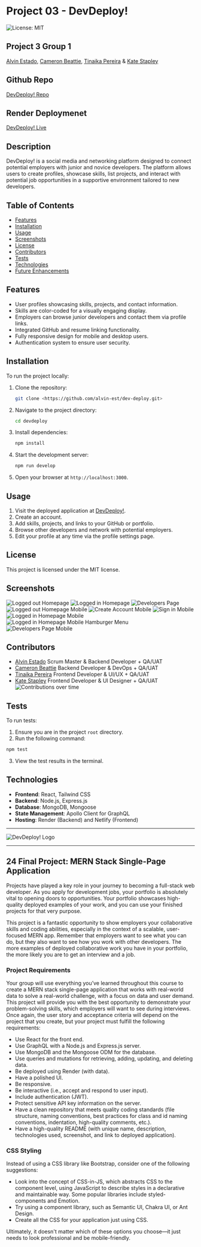 # Project 03 - DevDeploy!
![License: MIT](https://img.shields.io/badge/License-MIT-yellow.svg)

## Project 3 Group 1
[Alvin Estado](https://github.com/alvin-est), [Cameron Beattie](https://github.com/Cbeattie97), [Tinaika Pereira](https://github.com/Tinaika19) & [Kate Stapley](https://github.com/KateHanSta17)

## Github Repo
[DevDeploy! Repo](https://github.com/alvin-est/dev-deploy)

## Render Deploymenet
[DevDeploy! Live](https://dev-deploy-1.onrender.com/)

## Description
DevDeploy! is a social media and networking platform designed to connect potential employers with junior and novice developers. The platform allows users to create profiles, showcase skills, list projects, and interact with potential job opportunities in a supportive environment tailored to new developers.

## Table of Contents
- [Features](#features)
- [Installation](#installation)
- [Usage](#usage)
- [Screenshots](#screenshots)
- [License](#license)
- [Contributors](#contributors)
- [Tests](#tests)
- [Technologies](#technologies)
- [Future Enhancements](#future-enhancements)

## Features
- User profiles showcasing skills, projects, and contact information.
- Skills are color-coded for a visually engaging display.
- Employers can browse junior developers and contact them via profile links.
- Integrated GitHub and resume linking functionality.
- Fully responsive design for mobile and desktop users.
- Authentication system to ensure user security.

## Installation
To run the project locally:
1. Clone the repository:
   ```bash
   git clone <https://github.com/alvin-est/dev-deploy.git>
   ```
2. Navigate to the project directory:
      ``` bash
      cd devdeploy
      ```
3. Install dependencies:
      ``` bash
      npm install
      ```
4. Start the development server:
      ``` bash
      npm run develop
      ```
5. Open your browser at ``` http://localhost:3000 ```.

## Usage
1. Visit the deployed application at [DevDeploy!](https://dev-deploy-1.onrender.com/).
2. Create an account.
3. Add skills, projects, and links to your GitHub or portfolio.
4. Browse other developers and network with potential employers.
5. Edit your profile at any time via the profile settings page.

## License
This project is licensed under the MIT license.

## Screenshots
![Logged out Homepage](./client/public/assets/loggedouthomepage.jpg)
![Logged in Homepage](./client/public/assets/loggedinhomepage.jpg)
![Developers Page](./client/public/assets/developerspage.jpg)
![Logged out Homepage Mobile](./client/public/assets/loggedouthomepagemobile.jpg)
![Create Account Mobile](./client/public/assets/createaccountmobile.jpg)
![Sign in Mobile](./client/public/assets/signinformmobile.jpg)
![Logged in Homepage Mobile](./client/public/assets/loggedinhomepagemobile.jpg)
![Logged in Homepage Mobile Hamburger Menu](./client/public/assets/loggedinhomepagehamburgermenu.jpg)
![Developers Page Mobile](./client/public/assets/mobileviewdeveloperspage.jpg)


## Contributors
- [Alvin Estado](https://github.com/alvin-est) Scrum Master & Backend Developer + QA/UAT
- [Cameron Beattie](https://github.com/Cbeattie97) Backend Developer & DevOps + QA/UAT
- [Tinaika Pereira](https://github.com/Tinaika19) Frontend Developer & UI/UX + QA/UAT
- [Kate Stapley](https://github.com/KateHanSta17) Frontend Developer & UI Designer + QA/UAT
![Contributions over time](./client/public/assets/contributorsgraphreadme.jpg)

## Tests
To run tests:

1. Ensure you are in the project ``` root ``` directory.
2. Run the following command:
``` bash
npm test
```
3. View the test results in the terminal.

## Technologies
- __Frontend__: React, Tailwind CSS
- __Backend__: Node.js, Express.js
- __Database__: MongoDB, Mongoose
- __State Management__: Apollo Client for GraphQL
- __Hosting__: Render (Backend) and Netlify (Frontend)

---- 

![DevDeploy! Logo](./client/public/assets/devdeploy_readme.jpg)

---

## 24 Final Project: MERN Stack Single-Page Application
Projects have played a key role in your journey to becoming a full-stack web developer. As you apply for development jobs, your portfolio is absolutely vital to opening doors to opportunities. Your portfolio showcases high-quality deployed examples of your work, and you can use your finished projects for that very purpose.

This project is a fantastic opportunity to show employers your collaborative skills and coding abilities, especially in the context of a scalable, user-focused MERN app. Remember that employers want to see what you can do, but they also want to see how you work with other developers. The more examples of deployed collaborative work you have in your portfolio, the more likely you are to get an interview and a job.

### Project Requirements
Your group will use everything you’ve learned throughout this course to create a MERN stack single-page application that works with real-world data to solve a real-world challenge, with a focus on data and user demand. This project will provide you with the best opportunity to demonstrate your problem-solving skills, which employers will want to see during interviews. Once again, the user story and acceptance criteria will depend on the project that you create, but your project must fulfill the following requirements:
- Use React for the front end.
- Use GraphQL with a Node.js and Express.js server.
- Use MongoDB and the Mongoose ODM for the database.
- Use queries and mutations for retrieving, adding, updating, and deleting data.
- Be deployed using Render (with data).
- Have a polished UI.
- Be responsive.
- Be interactive (i.e., accept and respond to user input).
- Include authentication (JWT).
- Protect sensitive API key information on the server.
- Have a clean repository that meets quality coding standards (file structure, naming conventions, best practices for class and id naming conventions, indentation, high-quality comments, etc.).
- Have a high-quality README (with unique name, description, technologies used, screenshot, and link to deployed application).

### CSS Styling
Instead of using a CSS library like Bootstrap, consider one of the following suggestions:
- Look into the concept of CSS-in-JS, which abstracts CSS to the component level, using JavaScript to describe styles in a declarative and maintainable way. Some popular libraries include styled-components and Emotion.
- Try using a component library, such as Semantic UI, Chakra UI, or Ant Design.
- Create all the CSS for your application just using CSS.

Ultimately, it doesn't matter which of these options you choose—it just needs to look professional and be mobile-friendly.
